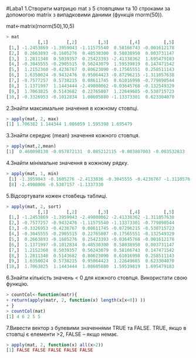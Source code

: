 #Laba1
1.Створити матрицю mat з 5 стовпцями та 10 строками за допомогою matrix з випадковими даними (функція rnorm(50)).

mat<-matrix(rnorm(50),10,5)

```r
> mat
            [,1]       [,2]        [,3]        [,4]         [,5]
 [1,] -1.2453869 -1.3959043 -1.11575540  0.58166743 -0.001612178
 [2,]  0.2663893 -0.1605276  0.48530300  0.58038950  0.003731147
 [3,]  1.2811348  0.5039357  0.25423393 -2.41338362  1.695479183
 [4,] -0.3045555 -0.2905515  0.56243079  1.59539819  0.147471542
 [5,]  1.2152360 -0.4236767  0.80623090 -0.17565551  0.258511143
 [6,]  1.6350024 -0.9432476  0.95064423 -0.87296215 -1.311057638
 [7,] -0.7577257  0.5738215  0.08611745  0.61016998 -0.779890544
 [8,]  1.1371997  1.1443444 -2.49080062 -0.03645768 -0.132549329
 [9,]  1.7063825  0.5143682  0.22765807  1.22649685 -0.538715723
[10,] -0.3326953 -0.1012834  1.08605880 -1.13373301  0.623304070
```

2.Знайти максимальне значення в кожному стовпці.
```r
> apply(mat, 2, max) 
[1] 1.706382 1.144344 1.086059 1.595398 1.695479
```

3.Знайти середнє (mean) значення кожного стовпця.
```r
> apply(mat,2,mean)
[1]  0.460098130 -0.057872131  0.085212115 -0.003807003 -0.003532833
```

4.Знайти мінімальне значення в кожному рядку.
```r
> apply(mat, 1, min) 
 [1] -1.3959043 -0.1605276 -2.4133836 -0.3045555 -0.4236767 -1.3110576 -0.7798905
 [8] -2.4908006 -0.5387157 -1.1337330
 ```

5.Відсортувати кожен стовбець таблиці.
```r
> apply(mat, 2, sort) 
            [,1]       [,2]        [,3]        [,4]         [,5]
 [1,] -1.2453869 -1.3959043 -2.49080062 -2.41338362 -1.311057638
 [2,] -0.7577257 -0.9432476 -1.11575540 -1.13373301 -0.779890544
 [3,] -0.3326953 -0.4236767  0.08611745 -0.87296215 -0.538715723
 [4,] -0.3045555 -0.2905515  0.22765807 -0.17565551 -0.132549329
 [5,]  0.2663893 -0.1605276  0.25423393 -0.03645768 -0.001612178
 [6,]  1.1371997 -0.1012834  0.48530300  0.58038950  0.003731147
 [7,]  1.2152360  0.5039357  0.56243079  0.58166743  0.147471542
 [8,]  1.2811348  0.5143682  0.80623090  0.61016998  0.258511143
 [9,]  1.6350024  0.5738215  0.95064423  1.22649685  0.623304070
[10,]  1.7063825  1.1443444  1.08605880  1.59539819  1.695479183
```

6.Знайти кількість значень < 0 для кожного стовпця. Використати свою функцію.
```r
> countCol<-function(matr){
+ return(apply(matr, 2, function(x) length(x[x<0]) ))
+ }
> countCol(mat)
[1] 4 6 2 5 5
```

7.Вивести вектор з булевими значеннями TRUE та FALSE. TRUE, якщо в стовпці є елементи >2, FALSE – якщо немає.
```r
> apply(mat, 2, function(x) all(x>2))
[1] FALSE FALSE FALSE FALSE FALSE
```
